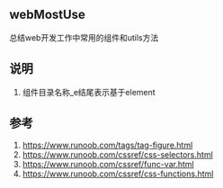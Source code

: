 ## webMostUse
总结web开发工作中常用的组件和utils方法

## 说明
1. 组件目录名称_e结尾表示基于element

## 参考
1. https://www.runoob.com/tags/tag-figure.html
1. https://www.runoob.com/cssref/css-selectors.html
1. https://www.runoob.com/cssref/func-var.html
1. https://www.runoob.com/cssref/css-functions.html